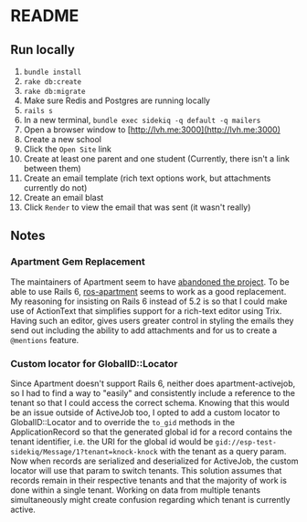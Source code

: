 # README

## Run locally

1. `bundle install`
2. `rake db:create`
3. `rake db:migrate`
4. Make sure Redis and Postgres are running locally
5. `rails s`
6. In a new terminal, `bundle exec sidekiq -q default -q mailers`
7. Open a browser window to [http://lvh.me:3000](http://lvh.me:3000)
8. Create a new school
9. Click the `Open Site` link
10. Create at least one parent and one student (Currently, there isn't a link between them)
11. Create an email template (rich text options work, but attachments currently do not)
12. Create an email blast
13. Click `Render` to view the email that was sent (it wasn't really)

## Notes

### Apartment Gem Replacement

The maintainers of Apartment seem to have [abandoned the project](https://github.com/influitive/apartment/issues/636). To be able to use Rails 6, [ros-apartment](https://github.com/rails-on-services/apartment) seems to work as a good replacement. My reasoning for insisting on Rails 6 instead of 5.2 is so that I could make use of ActionText that simplifies support for a rich-text editor using Trix. Having such an editor, gives users greater control in styling the emails they send out including the ability to add attachments and for us to create a `@mentions` feature.

### Custom locator for GlobalID::Locator

Since Apartment doesn't support Rails 6, neither does apartment-activejob, so I had to find a way to "easily" and consistently include a reference to the tenant so that I could access the correct schema. Knowing that this would be an issue outside of ActiveJob too, I opted to add a custom locator to GlobalID::Locator and to override the `to_gid` methods in the ApplicationRecord so that the generated global id for a record contains the tenant identifier, i.e. the URI for the global id would be `gid://esp-test-sidekiq/Message/1?tenant=knock-knock` with the tenant as a query param. Now when records are serialized and deserialized for ActiveJob, the custom locator will use that param to switch tenants. This solution assumes that records remain in their respective tenants and that the majority of work is done within a single tenant. Working on data from multiple tenants simultaneously might create confusion regarding which tenant is currently active.
